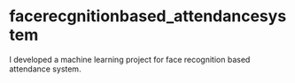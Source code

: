 # facerecgnitionbased_attendancesystem
I developed a machine learning project for face recognition based attendance system.
